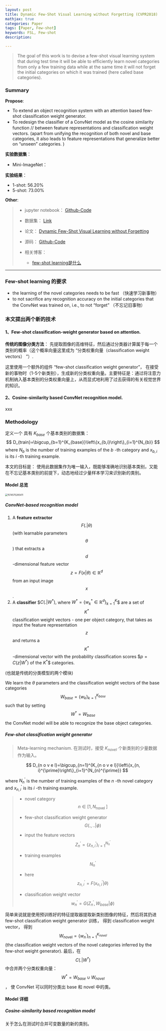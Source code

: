 ```yaml
---
layout: post
title: Dynamic Few-Shot Visual Learning without Forgetting (CVPR2018)
mathjax: true
categories: Paper
tags: [Paper, Few-shot]
keywords: FSL, Few-shot
description: 

---
```


> The goal of this work is to devise a few-shot visual learning system that during test time it will be able to efﬁciently learn novel categories from only a few training data while at the same time it will not forget the initial categories on which it was trained (here called base categories).
>



### Summary

**Propose**: 

- To extend an object recognition system with an attention based few-shot classiﬁcation weight generator.
- To redesign the classiﬁer of a ConvNet model as the cosine similarity function // between feature representations and classiﬁcation weight vectors. (apart from unifying the recognition of both novel and base categories, it also leads to feature representations that generalize better on “unseen” categories. )

**实验数据集**：  

- Mini-ImageNet： 

**实验结果**：

- 1-shot: 56.20%
- 5-shot: 73.00%

**Other**: 

> - jupyter notebook： [Github-Code](https://github.com/HX-idiot/Dynamic-Few-Shot-Visual-Learning-without-Forgetting)  
>
> - 数据集： [Link](https://mega.nz/#!rx0wGQyS!96sFlAr6yyv-9QQPCm5OBFbOm4XSD0t-HlmGaT5GaiE)  
> - 论文： [Dynamic Few-Shot Visual Learning without Forgetting](https://arxiv.org/pdf/1804.09458.pdf)  
> - 源码： [Github-Code](https://github.com/gidariss/FewShotWithoutForgetting)
> - 相关博客：
>   -  [few-shot learning是什么](https://blog.csdn.net/xhw205/article/details/79491649 )

---

### Few-shot learning 的要求

- the learning of the novel categories needs to be fast （快速学习新事物）
- to not sacriﬁce any recognition accuracy on the initial categories that the ConvNet was trained on, i.e., to not “forget”  （不忘记旧事物）

### 本文提出两个新的技术

#### 1、Few-shot classiﬁcation-weight generator based on attention.

**传统的图像分类方法**： 先提取图像的高维特征，然后通过分类器计算属于每一个类别的概率（这个概率向量这里成为 “分类权重向量（classiﬁcation weight vectors） ”）.  

这里使用一个额外的组件 “few-shot classiﬁcation weight generator”， 在接受新的事物时（1-5个新类别），生成新的分类权重向量。主要特征是：通过将注意力机制纳入基本类别的分类权重向量上，从而显式地利用了过去获得的有关视觉世界的知识。

#### 2、Cosine-similarity based ConvNet recognition model.

xxx



### Methodology

定义一个 具有 $K_{base}$ 个基本类别的数据集：    
$$
D_{train}=\bigcup_{b=1}^{K_{base}}\left\{x_{b,i}\right\}_{i=1}^{N_{b}}
$$
where $N_{b}$ is the number of training examples of the $b$ -th category and $x_{b, i}$ is its $i$ -th training example. 

本文的目标是： 使用此数据集作为唯一输入，既能够准确地识别基本类别，又能在不忘记基本类别的前提下，动态地经过少量样本学习来识别新的类别。

#### Model 总览

<img src="https://raw.githubusercontent.com/huangtao36/huangtao36.github.io/master/_posts/2019-11-24-FSL/assets/1574575285411.png" alt="1574575285411" style="zoom:50%;" />

##### ConvNet-based recognition model

1. A **feature extractor** $$F(.| \theta)$$ (with learnable parameters  $$\theta$$) that extracts a $$d$$ -dimensional feature vector $$z=F(x | \theta) \in \mathbb{R}^{d}$$ from an input image $$x$$ .
2. A **classifier** $$C\left(. | W^{*}\right),$ where $W^{*}=\left\{w_{k}^{*} \in \mathbb{R}^{d}\right\}_{k=1}^{K}$$ are a set of $$K^{*}$$ classification weight vectors - one  per object category, that takes as input the feature representation $$z$$ and returns a $$K^{*}$$ -dimensional vector with the probability classification scores $$p=C\left(z | W^{*}\right)$ of the $K^{*}$$ categories. 

(也就是传统的分类模型的两个模块)

We learn the $\theta$ parameters and the classification weight vectors of the base categories $$W_{base}=\left\{w_{k}\right\}_{k=1}^{K_{base}}$$ such that by setting $$W^{*}=W_{base}$$  the ConvNet model will be able to recognize the base object categories.

#####  Few-shot classiﬁcation weight generator

>  Meta-learning mechanism. 在测试时，接受 $K_{novel}$ 个新类别的少量数据作为输入。

$$
D_{n o v e l}=\bigcup_{n=1}^{K_{n o v e l}}\left\{x_{n, i}^{\prime}\right\}_{i=1}^{N_{n}^{\prime}}
$$

where $N_{n}^{\prime}$ is the number of training examples of the $n$ -th novel category and $x_{n, i}^{\prime}$ is its $i$ -th training example.



> - novel category  $$n \in\left[1, N_{\text {novel }}\right]$$  
>
> - few-shot classiﬁcation weight generator  $$G(., . . | \phi)$$  
>
> - input the feature vectors  $$Z_{n}^{\prime}=\left\{z_{n, i}^{\prime}\right\}_{i=1}^{N_{n}^{\prime}}$$  
>
> - training examples $$N_{n}^{\prime}$$  
>
> - here $$z_{n, i}^{\prime}=F\left(x_{n, i}^{\prime} | \theta\right)$$   
>
> - classiﬁcation weight vector  $$w_{n}^{\prime}=G\left(Z_{n}^{\prime}, W_{b a s e} | \phi\right)$$    
>
>   

简单来说就是使用预训练好的特征提取器提取新类别图像的特征，然后将其扔进 few-shot classiﬁcation weight generator 训练， 得到 classiﬁcation weight vector， 得到 $$W_{\text {novel}}=\left\{w_{n}^{\prime}\right\}_{n=1}^{K_{n o v e l}}$$ (the classiﬁcation weight vectors of the novel categories inferred by the few-shot weight generator).  最后，在 $$C\left(. | W^{*}\right)$$ 中合并两个分类权重向量： $$W^{*}=W_{base} \cup W_{novel}$$ ， 使 ConvNet 可以同时分类出 base 和 novel 中的类。



#### Model 详细

##### Cosine-similarity based recognition model

关于怎么在测试时合并可变数量的新的类别。













